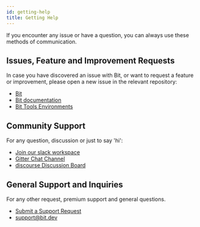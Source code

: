 ```yaml
---
id: getting-help
title: Getting Help
---
```


If you encounter any issue or have a question, you can always use these methods of communication.

## Issues, Feature and Improvement Requests

In case you have discovered an issue with Bit, or want to request a feature or improvement, please open a new issue in the relevant repository:

* [Bit](https://github.com/teambit/bit)
* [Bit documentation](https://github.com/teambit/bit-docs)
* [Bit Tools Environments](https://github.com/teambit/bit-envs)

## Community Support

For any question, discussion or just to say 'hi':

* [Join our slack workspace](https://join.slack.com/t/bit-dev-community/shared_invite/enQtNzM2NzQ3MTQzMTg3LWI2YmFmZjQwMTkxNmFmNTVkYzU2MGI2YjgwMmJlZDdkNWVhOGIzZDFlYjg4MGRmOTM4ODAxNTIxMTMwNWVhMzg)
* [Gitter Chat Channel](https://gitter.im/bit-src/Bit)
* [discourse Discussion Board](https://discourse.bit.dev)

## General Support and Inquiries

For any other request, premium support and general questions.

* [Submit a Support Request](https://bit.dev/support)
* [support@bit.dev](support@bit.dev)